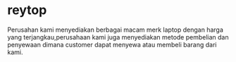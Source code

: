 # reytop
Perusahan kami menyediakan berbagai macam merk laptop dengan harga yang terjangkau,perusahaan kami juga menyediakan metode pembelian dan penyewaan dimana customer dapat menyewa atau membeli barang dari kami.
